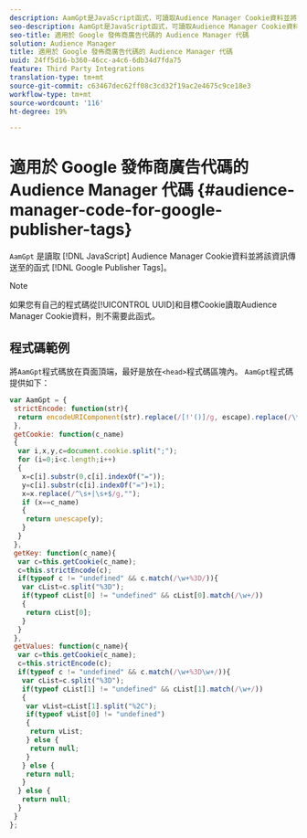 ```yaml
---
description: AamGpt是JavaScript函式，可讀取Audience Manager Cookie資料並將該資訊傳送至Google Publisher標籤。
seo-description: AamGpt是JavaScript函式，可讀取Audience Manager Cookie資料並將該資訊傳送至Google Publisher標籤。
seo-title: 適用於 Google 發佈商廣告代碼的 Audience Manager 代碼
solution: Audience Manager
title: 適用於 Google 發佈商廣告代碼的 Audience Manager 代碼
uuid: 24ff5d16-b360-46cc-a4c6-6db34d7fda75
feature: Third Party Integrations
translation-type: tm+mt
source-git-commit: c63467dec62ff08c3cd32f19ac2e4675c9ce18e3
workflow-type: tm+mt
source-wordcount: '116'
ht-degree: 19%

---
```



# 適用於 Google 發佈商廣告代碼的 Audience Manager 代碼 {#audience-manager-code-for-google-publisher-tags}

`AamGpt` 是讀取 [!DNL JavaScript] Audience Manager Cookie資料並將該資訊傳送至的函式 [!DNL Google Publisher Tags]。

>[!NOTE]
>
>如果您有自己的程式碼從[!UICONTROL UUID]和目標Cookie讀取Audience Manager Cookie資料，則不需要此函式。

## 程式碼範例

將`AamGpt`程式碼放在頁面頂端，最好是放在`<head>`程式碼區塊內。 `AamGpt`程式碼提供如下：

```js
var AamGpt = {  
 strictEncode: function(str){ 
  return encodeURIComponent(str).replace(/[!'()]/g, escape).replace(/\*/g, "%2A"); 
 }, 
 getCookie: function(c_name) 
 { 
  var i,x,y,c=document.cookie.split(";"); 
  for (i=0;i<c.length;i++) 
  { 
   x=c[i].substr(0,c[i].indexOf("=")); 
   y=c[i].substr(c[i].indexOf("=")+1); 
   x=x.replace(/^\s+|\s+$/g,""); 
   if (x==c_name) 
   { 
    return unescape(y); 
   } 
  } 
 }, 
 getKey: function(c_name){ 
  var c=this.getCookie(c_name); 
  c=this.strictEncode(c); 
  if(typeof c != "undefined" && c.match(/\w+%3D/)){ 
   var cList=c.split("%3D"); 
   if(typeof cList[0] != "undefined" && cList[0].match(/\w+/)) 
   { 
    return cList[0]; 
   } 
  }  
 }, 
 getValues: function(c_name){ 
  var c=this.getCookie(c_name); 
  c=this.strictEncode(c); 
  if(typeof c != "undefined" && c.match(/\w+%3D\w+/)){ 
   var cList=c.split("%3D"); 
   if(typeof cList[1] != "undefined" && cList[1].match(/\w+/)) 
   { 
    var vList=cList[1].split("%2C"); 
    if(typeof vList[0] != "undefined") 
    { 
     return vList; 
    } else { 
     return null; 
    }    
   } else { 
    return null; 
   } 
  } else { 
   return null; 
  } 
 } 
};
```
